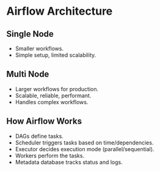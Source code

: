 # Airflow Architecture

## Single Node
- Smaller workflows.
- Simple setup, limited scalability.

## Multi Node
- Larger workflows for production.
- Scalable, reliable, performant.
- Handles complex workflows.

## How Airflow Works
- DAGs define tasks.
- Scheduler triggers tasks based on time/dependencies.
- Executor decides execution mode (parallel/sequential).
- Workers perform the tasks.
- Metadata database tracks status and logs.